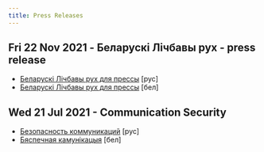 ```yaml
---
title: Press Releases
---
```


## Fri 22 Nov 2021 - Беларускі Лічбавы рух - press release

- [Беларускі Лічбавы рух для прессы](/press-release/2021-10-22-blr-press.html) [рус]
- [Беларускі Лічбавы рух для прессы](/press-release/2021-10-22-blr-press-by.html) [бел]

## Wed 21 Jul 2021 - Communication Security

- [Безопасность коммуникаций](/press-release/2021-07-21-communication-security-ru.html) [рус] 
- [Бяспечная камунікацыя](/press-release/2021-07-21-communication-security-by.html) [бел]
